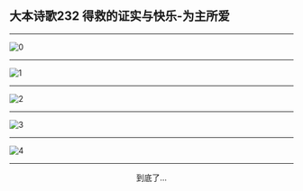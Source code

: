 
## 大本诗歌232 得救的证实与快乐-为主所爱
        
<div id="aplayer0"></div>

---

<img alt="0" data-original="/data/d0231/0">

---

<img alt="1" data-original="/data/d0231/1">

---

<img alt="2" data-original="/data/d0231/2">

---

<img alt="3" data-original="/data/d0231/3">

---

<img alt="4" data-original="/data/d0231/4">

---

<p style="text-align: center">到底了...</p>

<script src="/js/dist-view.js"></script>

<script>
MAIN.id = 'd0231';
        
const ap0 = new APlayer({
    container: document.getElementById('aplayer0'),
    volume: 1,
    loop: 'none',
    preload: 'none',
    audio: [{
        name: '大本诗歌232.mp3',
        artist: '大本诗歌',
        url: 'https://res.wx.qq.com/voice/getvoice?mediaid=MzI0NTk3MDM5M18yMjQ3NDkwNDQx',
        cover: '/favicon'
    }]
});
</script>
